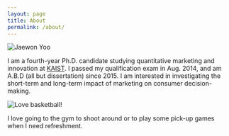 ```yaml
---
layout: page
title: About
permalink: /about/
---
```


![Jaewon Yoo](https://github.com/j1yoo4/j1yoo4.github.io/blob/master/JaewonYoo_2.png?raw=true)

I am a fourth-year Ph.D. candidate studying quantitative marketing and innovation at [KAIST](http://www.business.kaist.edu/). I passed my qualification exam in Aug. 2014, and am A.B.D (all but dissertation) since 2015. I am interested in investigating the short-term and long-term impact of marketing on consumer decision-making.

![Love basketball!](https://github.com/j1yoo4/j1yoo4.github.io/blob/master/JaewonYoo_1.png?raw=true)

I love going to the gym to shoot around or to play some pick-up games when I need refreshment.
